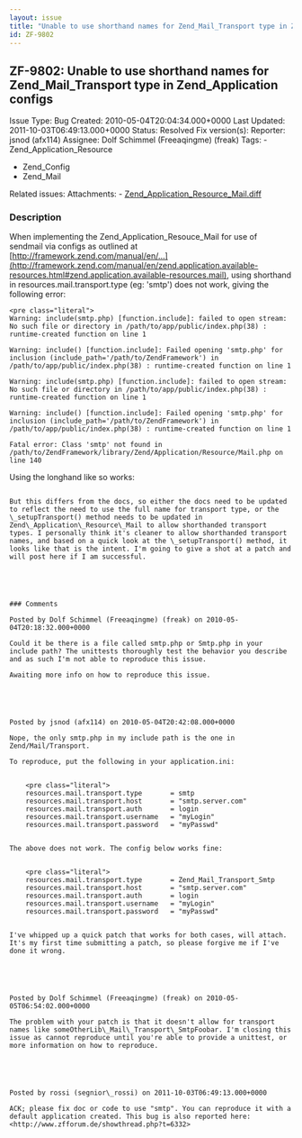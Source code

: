 ```yaml
---
layout: issue
title: "Unable to use shorthand names for Zend_Mail_Transport type in Zend_Application configs"
id: ZF-9802
---
```


ZF-9802: Unable to use shorthand names for Zend\_Mail\_Transport type in Zend\_Application configs
--------------------------------------------------------------------------------------------------

 Issue Type: Bug Created: 2010-05-04T20:04:34.000+0000 Last Updated: 2011-10-03T06:49:13.000+0000 Status: Resolved Fix version(s): 
 Reporter:  jsnod (afx114)  Assignee:  Dolf Schimmel (Freeaqingme) (freak)  Tags: - Zend\_Application\_Resource
- Zend\_Config
- Zend\_Mail
 
 Related issues: 
 Attachments: - [Zend\_Application\_Resource\_Mail.diff](/issues/secure/attachment/13054/Zend_Application_Resource_Mail.diff)
 
### Description

When implementing the Zend\_Application\_Resouce\_Mail for use of sendmail via configs as outlined at [http://framework.zend.com/manual/en/…](http://framework.zend.com/manual/en/zend.application.available-resources.html#zend.application.available-resources.mail), using shorthand in resources.mail.transport.type (eg: 'smtp') does not work, giving the following error:

 
    <pre class="literal">
    Warning: include(smtp.php) [function.include]: failed to open stream: No such file or directory in /path/to/app/public/index.php(38) : runtime-created function on line 1
    
    Warning: include() [function.include]: Failed opening 'smtp.php' for inclusion (include_path='/path/to/ZendFramework') in /path/to/app/public/index.php(38) : runtime-created function on line 1
    
    Warning: include(smtp.php) [function.include]: failed to open stream: No such file or directory in /path/to/app/public/index.php(38) : runtime-created function on line 1
    
    Warning: include() [function.include]: Failed opening 'smtp.php' for inclusion (include_path='/path/to/ZendFramework') in /path/to/app/public/index.php(38) : runtime-created function on line 1
    
    Fatal error: Class 'smtp' not found in /path/to/ZendFramework/library/Zend/Application/Resource/Mail.php on line 140


Using the longhand like so works:

````

But this differs from the docs, so either the docs need to be updated to reflect the need to use the full name for transport type, or the \_setupTransport() method needs to be updated in Zend\_Application\_Resource\_Mail to allow shorthanded transport types. I personally think it's cleaner to allow shorthanded transport names, and based on a quick look at the \_setupTransport() method, it looks like that is the intent. I'm going to give a shot at a patch and will post here if I am successful.

 

 

### Comments

Posted by Dolf Schimmel (Freeaqingme) (freak) on 2010-05-04T20:18:32.000+0000

Could it be there is a file called smtp.php or Smtp.php in your include path? The unittests thoroughly test the behavior you describe and as such I'm not able to reproduce this issue.

Awaiting more info on how to reproduce this issue.

 

 

Posted by jsnod (afx114) on 2010-05-04T20:42:08.000+0000

Nope, the only smtp.php in my include path is the one in Zend/Mail/Transport.

To reproduce, put the following in your application.ini:

 
    <pre class="literal">
    resources.mail.transport.type       = smtp
    resources.mail.transport.host       = "smtp.server.com"
    resources.mail.transport.auth       = login
    resources.mail.transport.username   = "myLogin"
    resources.mail.transport.password   = "myPasswd"


The above does not work. The config below works fine:

 
    <pre class="literal">
    resources.mail.transport.type       = Zend_Mail_Transport_Smtp
    resources.mail.transport.host       = "smtp.server.com"
    resources.mail.transport.auth       = login
    resources.mail.transport.username   = "myLogin"
    resources.mail.transport.password   = "myPasswd"


I've whipped up a quick patch that works for both cases, will attach. It's my first time submitting a patch, so please forgive me if I've done it wrong.

 

 

Posted by Dolf Schimmel (Freeaqingme) (freak) on 2010-05-05T06:54:02.000+0000

The problem with your patch is that it doesn't allow for transport names like someOtherLib\_Mail\_Transport\_SmtpFoobar. I'm closing this issue as cannot reproduce until you're able to provide a unittest, or more information on how to reproduce.

 

 

Posted by rossi (segnior\_rossi) on 2011-10-03T06:49:13.000+0000

ACK; please fix doc or code to use "smtp". You can reproduce it with a default application created. This bug is also reported here: <http://www.zfforum.de/showthread.php?t=6332>

 

 